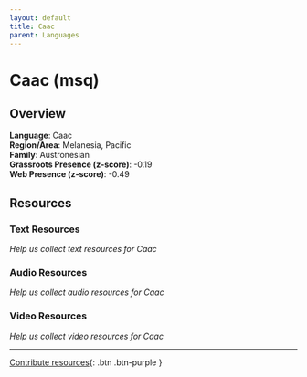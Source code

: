 ```yaml
---
layout: default
title: Caac
parent: Languages
---
```


# Caac (msq)

## Overview

**Language**: Caac  
**Region/Area**: Melanesia, Pacific  
**Family**: Austronesian  
**Grassroots Presence (z-score)**: -0.19  
**Web Presence (z-score)**: -0.49  

## Resources

### Text Resources
*Help us collect text resources for Caac*

### Audio Resources
*Help us collect audio resources for Caac*

### Video Resources
*Help us collect video resources for Caac*

---

[Contribute resources](https://forms.office.com/e/1SfLJx3u1r){: .btn .btn-purple }
